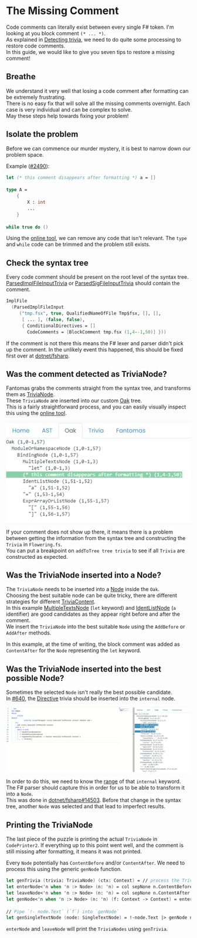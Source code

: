 ﻿---
category: Contributors
categoryindex: 2
index: 10
---
# The Missing Comment

Code comments can literally exist between every single F# token. I'm looking at you block comment `(* ... *)`.  
As explained in [Detecting trivia](./Prepare%20Context.html#Detecting-trivia), we need to do quite some processing to restore code comments.  
In this guide, we would like to give you seven tips to restore a missing comment!

## Breathe

We understand it very well that losing a code comment after formatting can be extremely frustrating.  
There is no easy fix that will solve all the missing comments overnight. Each case is very individual and can be complex to solve.  
May these steps help towards fixing your problem!

## Isolate the problem

Before we can commence our murder mystery, it is best to narrow down our problem space.

Example ([#2490](https://github.com/fsprojects/fantomas/issues/2490)):

```fsharp
let (* this comment disappears after formatting *) a = []

type A = 
    {
        X : int
        ...
    }

while true do ()
```

Using the [online tool](https://fsprojects.github.io/fantomas-tools/#/fantomas/preview), we can remove any code that isn't relevant.
The `type` and `while` code can be trimmed and the problem still exists.

## Check the syntax tree

Every code comment should be present on the root level of the syntax tree.
[ParsedImplFileInputTrivia](../../reference/fsharp-compiler-syntaxtrivia-parsedimplfileinputtrivia.html) or [ParsedSigFileInputTrivia](../../reference/fsharp-compiler-syntaxtrivia-parsedsigfileinputtrivia.html) should contain the comment.

```fsharp
ImplFile
  (ParsedImplFileInput
     ("tmp.fsx", true, QualifiedNameOfFile Tmp$fsx, [], [],
      [ ... ], (false, false),
      { ConditionalDirectives = []
        CodeComments = [BlockComment tmp.fsx (1,4--1,50)] }))
```

If the comment is not there this means the F# lexer and parser didn't pick up the comment. In the unlikely event this happened, this should be fixed first over at [dotnet/fsharp](https://github.com/dotnet/fsharp).

## Was the comment detected as TriviaNode?

Fantomas grabs the comments straight from the syntax tree, and transforms them as [TriviaNode](../../reference/fantomas-core-syntaxoak-trivianode.html).  
These `TriviaNode` are inserted into our custom [Oak](../../reference/fantomas-core-syntaxoak-oak.html) tree.  
This is a fairly straightforward process, and you can easily visually inspect this using the [online tool](https://fsprojects.github.io/fantomas-tools/#/trivia).

![TriviaNode in online tool](../../images/online-tool-trivia-1.png)

If your comment does not show up there, it means there is a problem between getting the information from the syntax tree and constructing the `Trivia` in `Flowering.fs`.  
You can put a breakpoint on `addToTree tree trivia` to see if all `Trivia` are constructed as expected.

## Was the TriviaNode inserted into a Node?

The `TriviaNode` needs to be inserted into a [Node](../../reference/fantomas-core-syntaxoak-node.html) inside the `Oak`.  
Choosing the best suitable node can be quite tricky, there are different strategies for different [TriviaContent](../../reference/fantomas-core-syntaxoak-triviacontent.html).  
In this example [MultipleTextsNode](../../reference/fantomas-core-syntaxoak-multipletextsnode.html) (`let` keyword) and [IdentListNode](../../reference/fantomas-core-syntaxoak-identlistnode.html) (`a` identifier) are good candidates as they appear right before and after the comment.  
We insert the `TriviaNode` into the best suitable `Node` using the `AddBefore` or `AddAfter` methods.

In this example, at the time of writing, the block comment was added as `ContentAfter` for the `Node` representing the `let` keyword.

## Was the TriviaNode inserted into the best possible Node?

Sometimes the selected `Node` isn't really the best possible candidate.  
In [#640](https://github.com/fsprojects/fantomas/issues/640), the [Directive](../../reference/fantomas-core-syntaxoak-triviacontent.html#Directive) trivia should be inserted into the `internal` node.

![Wrong node assignment in online tool](../../images/online-tool-trivia-2.png)

In order to do this, we need to know the [range](../../reference/fsharp-compiler-text-range.html) of that `internal` keyword.  
The F# parser should capture this in order for us to be able to transform it into a `Node`.  
This was done in [dotnet/fsharp#14503](https://github.com/dotnet/fsharp/pull/14503). Before that change in the syntax tree, another `Node` was selected and that lead to imperfect results.

## Printing the TriviaNode

The last piece of the puzzle is printing the actual `TriviaNode` in `CodePrinter2`.
If everything up to this point went well, and the comment is still missing after formatting, it means it was not printed.

Every `Node` potentially has `ContentBefore` and/or `ContentAfter`. We need to process this using the generic `genNode` function.

```fsharp
let genTrivia (trivia: TriviaNode) (ctx: Context) = // process the TriviaContent
let enterNode<'n when 'n :> Node> (n: 'n) = col sepNone n.ContentBefore genTrivia
let leaveNode<'n when 'n :> Node> (n: 'n) = col sepNone n.ContentAfter genTrivia
let genNode<'n when 'n :> Node> (n: 'n) (f: Context -> Context) = enterNode n +> f +> leaveNode n

// Pipe `!- node.Text` (`f`) into `genNode`
let genSingleTextNode (node: SingleTextNode) = !-node.Text |> genNode node
```

`enterNode` and `leaveNode` will print the `TriviaNodes` using `genTrivia`. 

<fantomas-nav previous="./How%20Can%20I%20Contribute.html" next="./Pull%20request%20ground%20rules.html"></fantomas-nav>
